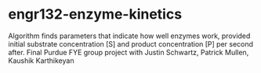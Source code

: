 # engr132-enzyme-kinetics
Algorithm finds parameters that indicate how well enzymes work, provided initial substrate concentration [S] and product concentration [P] per second after. Final Purdue FYE group project with Justin Schwartz, Patrick Mullen, Kaushik Karthikeyan
